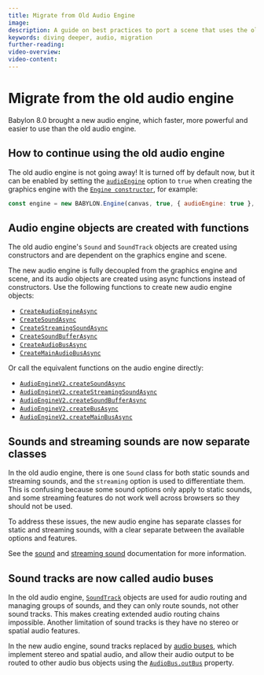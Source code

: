 ```yaml
---
title: Migrate from Old Audio Engine
image:
description: A guide on best practices to port a scene that uses the old audio engine to the new audio engine v2
keywords: diving deeper, audio, migration
further-reading:
video-overview:
video-content:
---
```


# Migrate from the old audio engine

Babylon 8.0 brought a new audio engine, which faster, more powerful and easier to use than the old audio engine.

## How to continue using the old audio engine

The old audio engine is not going away! It is turned off by default now, but it can be enabled by setting the [`audioEngine`](/typedoc/interfaces/BABYLON.EngineOptions#audioengine) option to `true` when creating the graphics engine with the [`Engine constructor`](/typedoc/classes/BABYLON.Engine#constructor), for example:

```javascript
const engine = new BABYLON.Engine(canvas, true, { audioEngine: true }, true);
```

## Audio engine objects are created with functions

The old audio engine's `Sound` and `SoundTrack` objects are created using constructors and are dependent on the graphics engine and scene.

The new audio engine is fully decoupled from the graphics engine and scene, and its audio objects are created using async functions instead of constructors. Use the following functions to create new audio engine objects:

- [`CreateAudioEngineAsync`](/typedoc/functions/BABYLON.CreateAudioEngineAsync)
- [`CreateSoundAsync`](/typedoc/functions/BABYLON.CreateSoundAsync)
- [`CreateStreamingSoundAsync`](/typedoc/functions/BABYLON.CreateStreamingSoundAsync)
- [`CreateSoundBufferAsync`](/typedoc/functions/BABYLON.CreateSoundBufferAsync)
- [`CreateAudioBusAsync`](/typedoc/functions/BABYLON.CreateAudioBusAsync)
- [`CreateMainAudioBusAsync`](/typedoc/functions/BABYLON.CreateMainAudioBusAsync)

Or call the equivalent functions on the audio engine directly:

- [`AudioEngineV2.createSoundAsync`](/typedoc/classes/BABYLON.AudioEngineV2#createsoundasync)
- [`AudioEngineV2.createStreamingSoundAsync`](/typedoc/classes/BABYLON.AudioEngineV2#createstreamingsoundasync)
- [`AudioEngineV2.createSoundBufferAsync`](/typedoc/classes/BABYLON.AudioEngineV2#createsoundbufferasync)
- [`AudioEngineV2.createBusAsync`](/typedoc/classes/BABYLON.AudioEngineV2#createbusasync)
- [`AudioEngineV2.createMainBusAsync`](/typedoc/classes/BABYLON.AudioEngineV2#createmainbusasync)

## Sounds and streaming sounds are now separate classes

In the old audio engine, there is one `Sound` class for both static sounds and streaming sounds, and the `streaming` option is used to differentiate them. This is confusing because some sound options only apply to static sounds, and some streaming features do not work well across browsers so they should not be used.

To address these issues, the new audio engine has separate classes for static and streaming sounds, with a clear separate between the available options and features.

See the [sound](../playingSoundsMusic/#playing-a-sound) and [streaming sound](../playingSoundsMusic/#streaming-a-sound) documentation for more information.

## Sound tracks are now called audio buses

In the old audio engine, [`SoundTrack`](/typedoc/classes/BABYLON.SoundTrack) objects are used for audio routing and managing groups of sounds, and they can only route sounds, not other sound tracks. This makes creating extended audio routing chains impossible. Another limitation of sound tracks is they have no stereo or spatial audio features.

In the new audio engine, sound tracks replaced by [audio buses](../playingSoundsMusic/#audio-buses), which implement stereo and spatial audio, and allow their audio output to be routed to other audio bus objects using the [`AudioBus.outBus`](/typedoc/classes/BABYLON.AudioBus#outbus) property.
